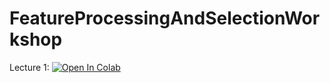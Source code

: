 # FeatureProcessingAndSelectionWorkshop

Lecture 1: [![Open In Colab](https://colab.research.google.com/assets/colab-badge.svg)](https://colab.research.google.com/github/univaighf/FeatureProcessingAndSelectionWorkshop/blob/main/Lectures/Lecture1_ForseeingVariableProblemsWhenBildingMLModels.ipynb)
